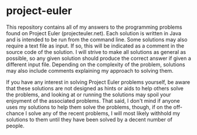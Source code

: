 project-euler
=============

This repository contains all of my answers to the programming problems found on Project Euler (projecteuler.net). Each solution is written in Java and is intended to be run from the command line. Some solutions may also require a text file as input. If so, this will be indicated as a comment in the source code of the solution. I will strive to make all solutions as general as possible, so any given solution should produce the correct answer if given a different input file. Depending on the complexity of the problem, solutions may also include comments explaining my approach to solving them.

If you have any interest in solving Project Euler problems yourself, be aware that these solutions are not designed as hints or aids to help others solve the problems, and looking at or running the solutions may spoil your enjoyment of the associated problems. That said, I don't mind if anyone uses my solutions to help them solve the problems, though, if on the off-chance I solve any of the recent problems, I will most likely withhold my solutions to them until they have been solved by a decent number of people.
